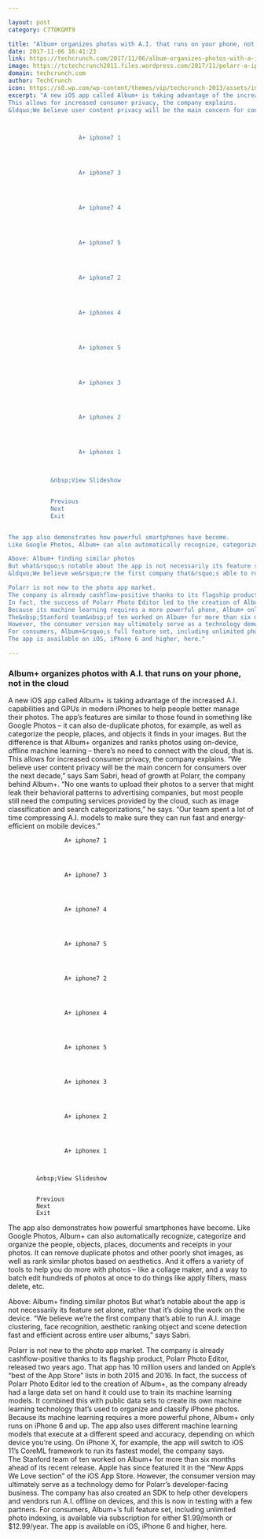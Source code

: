 ```yaml
---

layout: post
category: C7T0KGMT9

title: "Album+ organizes photos with A.I. that runs on your phone, not in the cloud"
date: 2017-11-06 16:41:23
link: https://techcrunch.com/2017/11/06/album-organizes-photos-with-a-i-that-runs-on-your-phone-not-in-the-cloud/?ncid=rss
image: https://tctechcrunch2011.files.wordpress.com/2017/11/polarr-a-iphone7-2.jpg?w=1200&fit=200%2C150
domain: techcrunch.com
author: TechCrunch
icon: https://s0.wp.com/wp-content/themes/vip/techcrunch-2013/assets/images/favicon.ico
excerpt: "A new iOS app called Album+ is taking advantage of the increased A.I. capabilities and GPUs in modern iPhones to help people better manage their photos. The app&rsquo;s features are similar to those found in something like Google Photos &ndash; it can also de-duplicate photos, for example, as well as categorize the people, places, and objects it finds in your images. But the difference is that Album+ organizes and ranks photos using on-device, offline machine learning &ndash; there&rsquo;s no need to connect with the cloud, that is.
This allows for increased consumer privacy, the company explains.
&ldquo;We believe user content privacy will be the main concern for consumers over the next decade,&rdquo; says Sam Sabri, head of growth at Polarr, the company behind Album+. &ldquo;No one wants to upload their photos to a server that might leak their behavioral patterns to advertising companies, but most people still need the computing services provided by the cloud, such as image classification and search categorizations,&rdquo; he says. &ldquo;Our team spent a lot of time compressing A.I. models to make sure they can run fast and energy-efficient on mobile devices.&rdquo;



		            A+ iphone7 1




		            A+ iphone7 3




		            A+ iphone7 4




		            A+ iphone7 5




		            A+ iphone7 2




		            A+ iphonex 4




		            A+ iphonex 5




		            A+ iphonex 3




		            A+ iphonex 2




		            A+ iphonex 1



	        &nbsp;View Slideshow


	        Previous
	        Next
	        Exit


The app also demonstrates how powerful smartphones have become.
Like Google Photos, Album+ can also automatically recognize, categorize and organize the people, objects, places, documents and receipts in your photos. It can remove duplicate photos and other poorly shot images, as well as rank similar photos based on aesthetics. And it offers a variety of tools to help you do more with photos &ndash; like a collage maker, and a way to batch edit hundreds of photos at once to do things like apply filters, mass delete, etc.

Above: Album+ finding similar photos
But what&rsquo;s notable about the app is not necessarily its feature set alone, rather that it&rsquo;s doing the work on the device.
&ldquo;We believe we&rsquo;re the first company that&rsquo;s able to run A.I. image clustering, face recognition, aesthetic ranking object and scene detection fast and efficient across entire user albums,&rdquo; says&nbsp;Sabri.

Polarr is not new to the photo app market.
The company is already cashflow-positive thanks to its flagship product, Polarr Photo Editor, released two years ago. That app has 10 million users and landed on Apple&rsquo;s &ldquo;best of the App Store&rdquo; lists in both 2015 and 2016.
In fact, the success of Polarr Photo Editor led to the creation of Album+, as the company already had a large data set on hand it could use to train its machine learning models. It combined this with public data sets to create its own machine learning technology that&rsquo;s used to organize and classify iPhone photos.
Because its machine learning requires a more powerful phone, Album+ only runs on iPhone 6 and up. The app also uses different machine learning models that execute at a different speed and accuracy, depending on which device you&rsquo;re using. On iPhone X, for example, the app will switch to iOS 11&rsquo;s CoreML framework to run its fastest model, the company says.
The&nbsp;Stanford team&nbsp;of ten worked on Album+ for more than six months ahead of its recent release. Apple has since featured it in the &ldquo;New Apps We Love section&rdquo; of the iOS App Store.
However, the consumer version may ultimately serve as a technology demo for Polarr&rsquo;s developer-facing business. The company&nbsp;has also created an SDK to help other developers and vendors run A.I. offline on devices, and this is now in testing with a few partners.
For consumers, Album+&rsquo;s full feature set, including unlimited photo indexing, is available via subscription for either $1.99/month or $12.99/year.
The app is available on iOS, iPhone 6 and higher, here."

---
```


### Album+ organizes photos with A.I. that runs on your phone, not in the cloud

A new iOS app called Album+ is taking advantage of the increased A.I. capabilities and GPUs in modern iPhones to help people better manage their photos. The app&rsquo;s features are similar to those found in something like Google Photos &ndash; it can also de-duplicate photos, for example, as well as categorize the people, places, and objects it finds in your images. But the difference is that Album+ organizes and ranks photos using on-device, offline machine learning &ndash; there&rsquo;s no need to connect with the cloud, that is.
This allows for increased consumer privacy, the company explains.
&ldquo;We believe user content privacy will be the main concern for consumers over the next decade,&rdquo; says Sam Sabri, head of growth at Polarr, the company behind Album+. &ldquo;No one wants to upload their photos to a server that might leak their behavioral patterns to advertising companies, but most people still need the computing services provided by the cloud, such as image classification and search categorizations,&rdquo; he says. &ldquo;Our team spent a lot of time compressing A.I. models to make sure they can run fast and energy-efficient on mobile devices.&rdquo;



		            A+ iphone7 1




		            A+ iphone7 3




		            A+ iphone7 4




		            A+ iphone7 5




		            A+ iphone7 2




		            A+ iphonex 4




		            A+ iphonex 5




		            A+ iphonex 3




		            A+ iphonex 2




		            A+ iphonex 1



	        &nbsp;View Slideshow


	        Previous
	        Next
	        Exit


The app also demonstrates how powerful smartphones have become.
Like Google Photos, Album+ can also automatically recognize, categorize and organize the people, objects, places, documents and receipts in your photos. It can remove duplicate photos and other poorly shot images, as well as rank similar photos based on aesthetics. And it offers a variety of tools to help you do more with photos &ndash; like a collage maker, and a way to batch edit hundreds of photos at once to do things like apply filters, mass delete, etc.

Above: Album+ finding similar photos
But what&rsquo;s notable about the app is not necessarily its feature set alone, rather that it&rsquo;s doing the work on the device.
&ldquo;We believe we&rsquo;re the first company that&rsquo;s able to run A.I. image clustering, face recognition, aesthetic ranking object and scene detection fast and efficient across entire user albums,&rdquo; says&nbsp;Sabri.

Polarr is not new to the photo app market.
The company is already cashflow-positive thanks to its flagship product, Polarr Photo Editor, released two years ago. That app has 10 million users and landed on Apple&rsquo;s &ldquo;best of the App Store&rdquo; lists in both 2015 and 2016.
In fact, the success of Polarr Photo Editor led to the creation of Album+, as the company already had a large data set on hand it could use to train its machine learning models. It combined this with public data sets to create its own machine learning technology that&rsquo;s used to organize and classify iPhone photos.
Because its machine learning requires a more powerful phone, Album+ only runs on iPhone 6 and up. The app also uses different machine learning models that execute at a different speed and accuracy, depending on which device you&rsquo;re using. On iPhone X, for example, the app will switch to iOS 11&rsquo;s CoreML framework to run its fastest model, the company says.
The&nbsp;Stanford team&nbsp;of ten worked on Album+ for more than six months ahead of its recent release. Apple has since featured it in the &ldquo;New Apps We Love section&rdquo; of the iOS App Store.
However, the consumer version may ultimately serve as a technology demo for Polarr&rsquo;s developer-facing business. The company&nbsp;has also created an SDK to help other developers and vendors run A.I. offline on devices, and this is now in testing with a few partners.
For consumers, Album+&rsquo;s full feature set, including unlimited photo indexing, is available via subscription for either $1.99/month or $12.99/year.
The app is available on iOS, iPhone 6 and higher, here.
